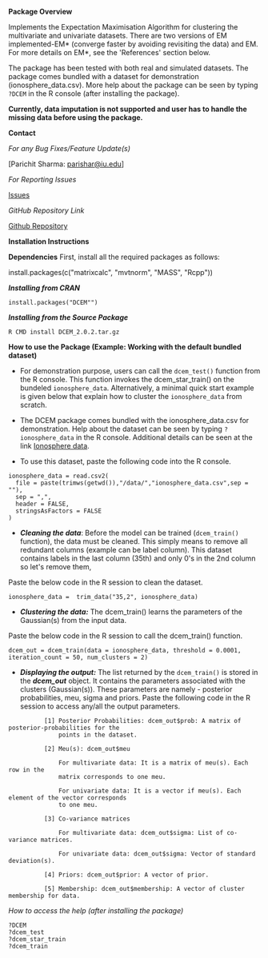 **Package Overview**

Implements the Expectation Maximisation Algorithm for clustering the multivariate and univariate datasets. There are two versions of EM implemented-EM* (converge faster by avoiding revisiting the data) and EM. For more details on EM\*, see the 'References' section below.  

The package has been tested with both real and simulated datasets. The package comes bundled with a dataset for demonstration (ionosphere_data.csv). More help about the package can be seen by typing `?DCEM` in the R console (after installing the package).

**Currently, data imputation is not supported and user has to handle the missing data before using the package.**


**Contact**

*For any Bug Fixes/Feature Update(s)*

[Parichit Sharma: parishar@iu.edu]

*For Reporting Issues*

[Issues](https://github.com/parichit/DCEM/issues)

*GitHub Repository Link*

[Github Repository](https://github.com/parichit/DCEM)
  
  
**Installation Instructions**

__Dependencies__ First, install all the required packages as follows:

install.packages(c("matrixcalc", "mvtnorm", "MASS", "Rcpp"))

**_Installing from CRAN_**

```
install.packages("DCEM"")
```

**_Installing from the Source Package_**

```
R CMD install DCEM_2.0.2.tar.gz
```

**How to use the Package (Example: Working with the default bundled dataset)**

- For demonstration purpose, users can call the `dcem_test()` function from the R console. This function invokes the dcem_star_train() on the bundeled `ionosphere_data`. Alternatively, a minimal quick start example is given below that explain how to cluster the `ionosphere_data` from scratch.

- The DCEM package comes bundled with the ionosphere_data.csv for demonstration. Help about the dataset can be seen by typing `?ionosphere_data` in the R console. Additional details can be seen at the link [Ionosphere data](http://archive.ics.uci.edu/ml/datasets/Ionospher). 

- To use this dataset, paste the following code into the R console.

```
ionosphere_data = read.csv2(
  file = paste(trimws(getwd()),"/data/","ionosphere_data.csv",sep = ""),
  sep = ",",
  header = FALSE,
  stringsAsFactors = FALSE
)
```

- **_Cleaning the data_**: Before the model can be trained (`dcem_train()` function), the data must be cleaned. This simply means to remove all redundant columns (example can be label column). This dataset contains labels in the last column (35th) and only 0's in the 2nd column so let's remove them,

Paste the below code in the R session to clean the dataset.

```
ionosphere_data =  trim_data("35,2", ionosphere_data)
```

- **_Clustering the data:_** The dcem_train() learns the parameters of the Gaussian(s) from the input data.

Paste the below code in the R session to call the dcem_train() function.

```
dcem_out = dcem_train(data = ionosphere_data, threshold = 0.0001, iteration_count = 50, num_clusters = 2)
```

- **_Displaying the output:_** The list returned by the `dcem_train()` is stored in the **_dcem_out_** object. It contains the parameters associated with the clusters (Gaussian(s)). These parameters are namely - posterior probabilities, meu, sigma and priors. Paste the following code in the R session to access any/all the output parameters. 

``` 
          [1] Posterior Probabilities: dcem_out$prob: A matrix of posterior-probabilities for the 
              points in the dataset.
              
          [2] Meu(s): dcem_out$meu
              
              For multivariate data: It is a matrix of meu(s). Each row in the  
              matrix corresponds to one meu.
              
              For univariate data: It is a vector if meu(s). Each element of the vector corresponds 
              to one meu.
              
          [3] Co-variance matrices 
          
              For multivariate data: dcem_out$sigma: List of co-variance matrices.
          
              For univariate data: dcem_out$sigma: Vector of standard deviation(s).
               
          [4] Priors: dcem_out$prior: A vector of prior.
          
          [5] Membership: dcem_out$membership: A vector of cluster membership for data.
```

*How to access the help (after installing the package)*

```
?DCEM
?dcem_test
?dcem_star_train
?dcem_train
```

